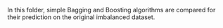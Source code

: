 In this folder, simple Bagging and Boosting algorithms are compared for their prediction on the original imbalanced dataset.
